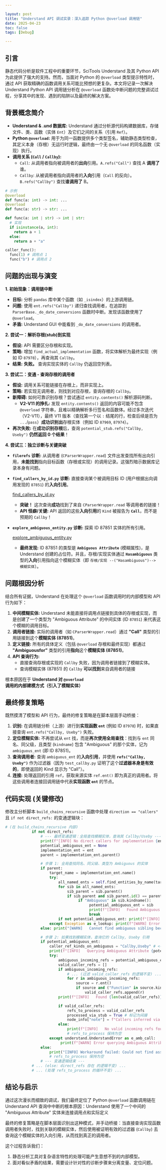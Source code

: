 ```yaml
---

layout: post
title: "Understand API 调试实录：深入追踪 Python @overload 调用链"
date: 2025-04-23
toc: false
tags: [Debug]

---
```


## 引言

静态代码分析是软件工程中的重要环节，SciTools Understand 及其 Python API 为此提供了强大的支持。然而，当面对 Python 的 `@overload` 类型提示特性时，通过 API 获取精确的函数调用关系可能比预想的更复杂。本文将记录一次解决 Understand Python API 调用链分析在 `@overload` 函数处中断问题的完整调试过程，分享其中的发现、遇到的陷阱以及最终的解决方案。

## 背景概念简介

- **Understand & .und 数据库:** Understand 通过分析源代码构建数据库，存储文件、类、函数（实体 `Ent`）及它们之间的关系（引用 `Ref`）。
- **Python `@overload`:** 用于为同一函数提供多个类型签名，辅助静态类型检查，其定义本身（存根）无运行时逻辑，最终由一个无 `@overload` 的同名函数（实现）执行。
- **调用关系 (`Call` / `Callby`):**
    - `Call`: 从调用者指向被调用者的**出向**引用。`A.refs("Call")` 查找 A **调用了**谁。
    - `Callby`: 从被调用者指向调用者的**入向**引用（`Call` 的反向）。`B.refs("Callby")` 查找**谁调用了** B。

```python
# 示例
@overload
def func(a: int) -> int: ...
@overload
def func(a: str) -> str: ...

def func(a: int | str) -> int | str:
  # 实现
  if isinstance(a, int):
    return a + 1
  else:
    return a + "a"

caller_func():
  func(1) # 调用点 1
  func("b") # 调用点 2
```

## 问题的出现与演变

**1. 初始现象：调用链中断**

- **目标:** 分析 `pandas` 库中某个函数（如 `_isindex`）的上游调用链。
- **问题:** 使用 `ent.refs("Callby")` 递归查找调用者，在追踪到 `ParserBase._do_date_conversions` 函数时中断。发现该函数使用了 `@overload`。
- **矛盾:** Understand GUI 中能看到 `_do_date_conversions` 的调用者。

**2. 尝试一：解析存根(stub)到实现**

- **假设:** API 需要区分存根和实现。
- **策略:** 增加 `find_actual_implementation` 函数，将实体解析为最终实现（例如 ID `87978`），再查询其 `Callby`。
- **结果:** **失败。** 查询实现实体的 `Callby` 仍返回空列表。

**3. 尝试二：变通 - 查询存根的调用者**

- **假设:** 调用关系可能链接在存根上，而非实现上。
- **策略:** 若实现无调用者，则找到对应存根，查询存根的 `Callby`。
- **新障碍:** 如何可靠识别存根？尝试通过 `entity.contents()` 解析源码判断。
    - **V2-V11 的挣扎:** 发现 `entity.contents()` 返回的内容可能不包含 `@overload` 字符串，且难以精确解析多行签名和函数体。经过多次迭代（V2-V11），最终 V11 版本（查找第一个以 `:` 结尾的行，检查后续是否为 `...`/`pass`）**成功识别出**存根实体（例如 ID `87969`, `87974`）。
- **再次失败:** 在**成功识别存根**后，查询 `potential_stub.refs("Callby, Useby")` **仍然返回 0 个结果**！

**4. 尝试三：独立诊断与关键突破**

- **`filerefs` 诊断:** 从调用者 (`CParserWrapper.read`) 文件出发查找所有出向引用，**未能找到**指向目标函数（存根或实现）的调用记录。这强烈暗示数据库记录本身有问题。
- **`find_callers_by_id.py` 诊断:** 直接查询某个被调用目标 ID (用户根据出向调用发现的 `87851`) 的**入向引用**。
    
    [find_callers_by_id.py](Understand%20API%20%E8%B0%83%E8%AF%95%E5%AE%9E%E5%BD%95%EF%BC%9A%E6%B7%B1%E5%85%A5%E8%BF%BD%E8%B8%AA%20Python%20@overload%20%E8%B0%83%E7%94%A8%E9%93%BE%201e1254c1b92d804ea8f3f0ca07313e55/find_callers_by_id.py)
    
    - **突破！** 这次查询**成功**找到了来自 `CParserWrapper.read` 等调用者的链接！
    - **API 怪癖/关键:** API 返回的这些**入向引用**的 `Kind` 被报告为 **`Call`**，而不是预期的 `Callby`！
- **`explore_ambiguous_entity.py` 诊断:** 探索 ID 87851 实体的所有引用。
    
    [explore_ambiguous_entity.py](Understand%20API%20%E8%B0%83%E8%AF%95%E5%AE%9E%E5%BD%95%EF%BC%9A%E6%B7%B1%E5%85%A5%E8%BF%BD%E8%B8%AA%20Python%20@overload%20%E8%B0%83%E7%94%A8%E9%93%BE%201e1254c1b92d804ea8f3f0ca07313e55/explore_ambiguous_entity.py)
    
    - **最终发现:** ID 87851 的类型是 **`Ambiguous Attribute`** (模糊属性)，是 Understand 创建的占位符。并且，存根/实现实体通过 **`Hasambiguous`** 类型的**入向**引用指向这个模糊实体（即 `存根/实现 --("Hasambiguous")--> 模糊实体`）。

## 问题根因分析

结合所有证据，Understand 在处理这个 `@overload` 函数调用时的内部模型和 API 行为如下：

1. **中间模糊实体:** Understand 未能直接将调用点链接到具体的存根或实现，而是创建了一个类型为 "Ambiguous Attribute" 的中间实体 (ID `87851`) 来代表这个模糊的调用目标。
2. **调用者链接:** 实际的调用者（如 `CParserWrapper.read`）通过 **"Call"** 类型的引用链接到这个**模糊实体 (87851)**。
3. **定义链接:** 所有的具体定义（包括 `@overload` 存根和最终实现）都通过 **"Ambiguousfor"** 类型的引用**指向**这个**模糊实体 (87851)**。
4. **API 查询行为:**
    - 直接查询存根或实现的 `Callby` 失败，因为调用者链接到了模糊实体。
    - 查询模糊实体 (87851) 的 `Callby` **可以找到**来自调用者的链接

根本原因在于 **Understand 对 `@overload` 调用的内部建模方式（引入了模糊实体）**

## 最终修复策略

既然摸清了模型和 API 行为，最终的修复策略是在脚本层面手动桥接：

1. **识别:** 在调用链分析（上游）进行到**实现函数 `ent`** (例如 ID `87978`) 时，如果直接查询 `ent.refs("Callby, Useby")` 失败。
2. **定位模糊实体:** 不再尝试从 `ent` 找，而是**再次使用全局查找**：找到与 `ent` 同名、同父级，且类型 (`kindname`) 包含 "Ambiguous" 的那个实体，记为 `ambiguous_ent` (即 ID 87851)。
3. **查询调用者:** 查询 `ambiguous_ent` 的**入向引用**，并使用 **`refs("Callby, Useby")`** 作为过滤器（因为 `test_callby.py` 证明了这个**过滤器本身是有效的**，即使返回的 Kind 显示为 "Call"）。
4. **连接:** 处理返回的引用 `ref`，获取来源实体 `ref.ent()` 即为真正的调用者。将这些调用者连接回调用链中代表**实现函数 `ent`** 的节点。

## 代码实现 (关键修改)

修改主分析脚本 `build_chains_recursive` 函数中处理 `direction == "callers"` 且 `if not direct_refs:` 的变通逻辑块：

```python
# (在 build_chains_recursive 内部)
            if not direct_refs:
                # --- 最终变通逻辑：全局查找模糊实体，查询其 Callby/Useby ---
                print(f"[INFO] No direct callers for implementation {ent.longname()} (ID: {ent.id()}). Attempting Ambiguous Attribute workaround...")
                potential_ambiguous_ent = None
                implementation_ent = ent
                parent = implementation_ent.parent()

                # 步骤 1: 全局查找同名、同父级、类型为 Ambiguous 的实体
                if parent:
                    target_name = implementation_ent.name()
                    try:
                        all_named_ents = self.find_entities_by_name(target_name, "Function, Method, Attribute, Unknown")
                        for sib in all_named_ents:
                            sib_parent = sib.parent()
                            if sib_parent and sib_parent.id() == parent.id() and sib.id() != implementation_ent.id():
                                 if "Ambiguous" in sib.kindname():
                                      potential_ambiguous_ent = sib
                                      print(f"[INFO]   Found Ambiguous Attribute sibling via global lookup: {potential_ambiguous_ent.longname()} (ID: {potential_ambiguous_ent.id()})")
                                      break
                        if not potential_ambiguous_ent: print(f"[INFO]   Global lookup did not find an 'Ambiguous Attribute' sibling.")
                    except Exception as e_lookup: print(f"[WARN] Error during global lookup for ambiguous sibling: {e_lookup}")
                else: print("[WARN]   Cannot find ambiguous sibling because implementation parent is None.")

                # 步骤 2: 如果找到模糊实体，查询它的 Callby, Useby 引用
                if potential_ambiguous_ent:
                    caller_ref_kinds_on_ambiguous = "Callby,Useby" # <-- 使用这个过滤器！
                    print(f"[INFO]   Querying Ambiguous Attribute {potential_ambiguous_ent.id()} for incoming '{caller_ref_kinds_on_ambiguous}' references...")
                    try:
                        ambiguous_incoming_refs = potential_ambiguous_ent.refs(caller_ref_kinds_on_ambiguous)
                        valid_caller_refs = []
                        if ambiguous_incoming_refs:
                            # ... (过滤 valid_caller_refs 的逻辑不变) ...
                            for r in ambiguous_incoming_refs:
                                source = r.ent()
                                if source and ("Function" in source.kindname() or "Method" in source.kindname()):
                                    valid_caller_refs.append(r)
                        print(f"[INFO]   Found {len(valid_caller_refs)} valid incoming refs pointing TO Ambiguous Attribute (using filter '{caller_ref_kinds_on_ambiguous}').")

                        if valid_caller_refs:
                            refs_to_process = valid_caller_refs
                            processed_via_stub = True # 标记为间接
                            node_info["note"] = f"Callers inferred via Ambiguous Attribute {potential_ambiguous_ent.id()} (queried '{caller_ref_kinds_on_stub}')"
                        else:
                            print(f"[INFO]   No valid incoming refs found for Ambiguous Attribute with filter '{caller_ref_kinds_on_stub}'.")
                            # refs_to_process 保持为空
                    except understand.UnderstandError as e_amb_call:
                         print(f"[WARN] Error querying Ambiguous Attribute for '{caller_ref_kinds_on_stub}' refs: {e_amb_call}")
                else:
                    print("[INFO] Workaround failed: Could not find associated Ambiguous Attribute entity.")
                    # refs_to_process 保持为空
                # --- 变通逻辑结束 ---
            # ... (else: direct_refs 存在 的逻辑不变) ...
            # ... (处理 refs_to_process 的循环不变) ...
```

## 结论与启示

通过这次漫长而细致的调试，我们最终定位了 Python `@overload` 函数调用链在 Understand API 查询中中断的根本原因：Understand 使用了一个中间的 "Ambiguous Attribute" 实体来连接调用点和实际定义

最终的修复策略是在脚本层面识别出这种模式，并手动桥接：当直接查询实现函数调用者失败时，找到关联的模糊实体，然后使用被证明有效的过滤器 (`Callby`) 去查询这个模糊实体的入向引用，从而找到真正的调用者。

这个过程告诉我们：

1. 静态分析工具对复杂语言特性的处理可能产生意想不到的内部模型。
2. 面对看似矛盾的结果，需要设计针对性的诊断步骤来分离变量、定位问题。
